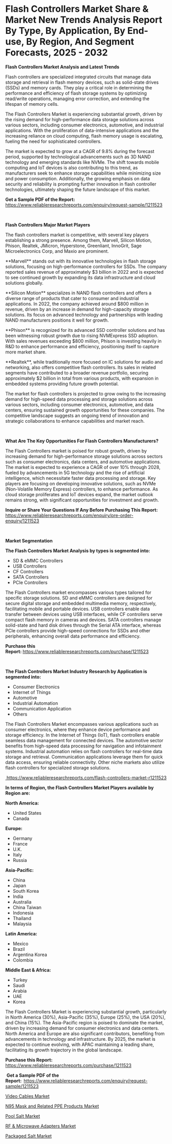 <p><h1>Flash Controllers Market Share & Market New Trends Analysis Report By Type, By Application, By End-use, By Region, And Segment Forecasts, 2025 - 2032</h1></p><p><strong>Flash Controllers Market Analysis and Latest Trends</strong></p>
<p><p>Flash controllers are specialized integrated circuits that manage data storage and retrieval in flash memory devices, such as solid-state drives (SSDs) and memory cards. They play a critical role in determining the performance and efficiency of flash storage systems by optimizing read/write operations, managing error correction, and extending the lifespan of memory cells.</p><p>The Flash Controllers Market is experiencing substantial growth, driven by the rising demand for high-performance data storage solutions across various sectors, including consumer electronics, automotive, and industrial applications. With the proliferation of data-intensive applications and the increasing reliance on cloud computing, flash memory usage is escalating, fueling the need for sophisticated controllers.</p><p>The market is expected to grow at a CAGR of 9.8% during the forecast period, supported by technological advancements such as 3D NAND technology and emerging standards like NVMe. The shift towards mobile computing and IoT devices is also contributing to this trend, as manufacturers seek to enhance storage capabilities while minimizing size and power consumption. Additionally, the growing emphasis on data security and reliability is prompting further innovation in flash controller technologies, ultimately shaping the future landscape of this market.</p></p>
<p><strong>Get a Sample PDF of the Report:&nbsp;</strong> <a href="https://www.reliableresearchreports.com/enquiry/request-sample/1211523?utm_campaign=33&utm_medium=2&utm_source=Github&utm_content=ia&utm_term=24032025&utm_id=flash-controllers">https://www.reliableresearchreports.com/enquiry/request-sample/1211523</a></p>
<p>&nbsp;</p>
<p><strong>Flash Controllers Major Market Players</strong></p>
<p><p>The flash controllers market is competitive, with several key players establishing a strong presence. Among them, Marvell, Silicon Motion, Phison, Realtek, JMicron, Hyperstone, Greenliant, InnoGrit, Sage Microelectronics Corp, and Maxio are prominent.</p><p>**Marvell** stands out with its innovative technologies in flash storage solutions, focusing on high-performance controllers for SSDs. The company reported sales revenue of approximately $3 billion in 2022 and is expected to see continued growth by expanding its data infrastructure and cloud solutions globally.</p><p>**Silicon Motion** specializes in NAND flash controllers and offers a diverse range of products that cater to consumer and industrial applications. In 2022, the company achieved around $800 million in revenue, driven by an increase in demand for high-capacity storage solutions. Its focus on advanced technology and partnerships with leading NAND manufacturers positions it well for growth.</p><p>**Phison** is recognized for its advanced SSD controller solutions and has been witnessing robust growth due to rising NVMExpress SSD adoption. With sales revenues exceeding $800 million, Phison is investing heavily in R&D to enhance performance and efficiency, positioning itself to capture more market share.</p><p>**Realtek**, while traditionally more focused on IC solutions for audio and networking, also offers competitive flash controllers. Its sales in related segments have contributed to a broader revenue portfolio, securing approximately $2 billion in total from various products, with expansion in embedded systems providing future growth potential.</p><p>The market for flash controllers is projected to grow owing to the increasing demand for high-speed data processing and storage solutions across various sectors, including consumer electronics, automotive, and data centers, ensuring sustained growth opportunities for these companies. The competitive landscape suggests an ongoing trend of innovation and strategic collaborations to enhance capabilities and market reach.</p></p>
<p>&nbsp;</p>
<p><strong>What Are The Key Opportunities For Flash Controllers Manufacturers?</strong></p>
<p><p>The Flash Controllers market is poised for robust growth, driven by increasing demand for high-performance storage solutions across sectors such as consumer electronics, data centers, and automotive applications. The market is expected to experience a CAGR of over 10% through 2028, fueled by advancements in 5G technology and the rise of artificial intelligence, which necessitate faster data processing and storage. Key players are focusing on developing innovative solutions, such as NVMe (Non-Volatile Memory Express) controllers, to enhance performance. As cloud storage proliferates and IoT devices expand, the market outlook remains strong, with significant opportunities for investment and growth.</p></p>
<p><strong>Inquire or Share Your Questions If Any Before Purchasing This Report:</strong> <a href="https://www.reliableresearchreports.com/enquiry/pre-order-enquiry/1211523?utm_campaign=33&utm_medium=2&utm_source=Github&utm_content=ia&utm_term=24032025&utm_id=flash-controllers">https://www.reliableresearchreports.com/enquiry/pre-order-enquiry/1211523</a></p>
<p>&nbsp;</p>
<p><strong>Market Segmentation</strong></p>
<p><strong>The Flash Controllers Market Analysis by types is segmented into:</strong></p>
<p><ul><li>SD & eMMC Controllers</li><li>USB Controllers</li><li>CF Controllers</li><li>SATA Controllers</li><li>PCIe Controllers</li></ul></p>
<p><p>The Flash Controllers market encompasses various types tailored for specific storage solutions. SD and eMMC controllers are designed for secure digital storage and embedded multimedia memory, respectively, facilitating mobile and portable devices. USB controllers enable data transfer between devices using USB interfaces, while CF controllers serve compact flash memory in cameras and devices. SATA controllers manage solid-state and hard disk drives through the Serial ATA interface, whereas PCIe controllers provide high-speed connections for SSDs and other peripherals, enhancing overall data performance and efficiency.</p></p>
<p><strong>Purchase this Report:&nbsp;</strong><a href="https://www.reliableresearchreports.com/purchase/1211523?utm_campaign=33&utm_medium=2&utm_source=Github&utm_content=ia&utm_term=24032025&utm_id=flash-controllers">https://www.reliableresearchreports.com/purchase/1211523</a></p>
<p>&nbsp;</p>
<p><strong>The Flash Controllers Market Industry Research by Application is segmented into:</strong></p>
<p><ul><li>Consumer Electronics</li><li>Internet of Things</li><li>Automotive</li><li>Industrial Automation</li><li>Communication Application</li><li>Others</li></ul></p>
<p><p>The Flash Controllers Market encompasses various applications such as consumer electronics, where they enhance device performance and storage efficiency. In the Internet of Things (IoT), flash controllers enable seamless data management for connected devices. The automotive sector benefits from high-speed data processing for navigation and infotainment systems. Industrial automation relies on flash controllers for real-time data storage and retrieval. Communication applications leverage them for quick data access, ensuring reliable connectivity. Other niche markets also utilize flash controllers for specialized storage solutions.</p></p>
<p><a href="https://www.reliableresearchreports.com/flash-controllers-market-r1211523?utm_campaign=33&utm_medium=2&utm_source=Github&utm_content=ia&utm_term=24032025&utm_id=flash-controllers">&nbsp;https://www.reliableresearchreports.com/flash-controllers-market-r1211523</a></p>
<p><strong>In terms of Region, the Flash Controllers Market Players available by Region are:</strong></p>
<p>
    <p> <strong> North America: </strong>
        <ul>
            <li>United States</li>
            <li>Canada</li>
        </ul>
        </p> 
    <p> <strong> Europe: </strong>
        <ul>
            <li>Germany</li>
            <li>France</li>
            <li>U.K.</li>
            <li>Italy</li>
            <li>Russia</li>
        </ul>
        </p> 
    <p> <strong> Asia-Pacific: </strong>
        <ul>
            <li>China</li>
            <li>Japan</li>
            <li>South Korea</li>
            <li>India</li>
            <li>Australia</li>
            <li>China Taiwan</li>
            <li>Indonesia</li>
            <li>Thailand</li>
            <li>Malaysia</li>
        </ul>
        </p> 
    <p> <strong> Latin America: </strong>
        <ul>
            <li>Mexico</li>
            <li>Brazil</li>
            <li>Argentina Korea</li>
            <li>Colombia</li>
        </ul>
        </p> 
    <p> <strong> Middle East & Africa: </strong>
        <ul>
            <li>Turkey</li>
            <li>Saudi</li>
            <li>Arabia</li>
            <li>UAE</li>
            <li>Korea</li>
        </ul>
    </p>
    </p>
<p><p>The Flash Controllers Market is experiencing substantial growth, particularly in North America (30%), Asia-Pacific (35%), Europe (25%), the USA (20%), and China (15%). The Asia-Pacific region is poised to dominate the market, driven by increasing demand for consumer electronics and data centers. North America and Europe are also significant contributors, benefiting from advancements in technology and infrastructure. By 2025, the market is expected to continue evolving, with APAC maintaining a leading share, facilitating its growth trajectory in the global landscape.</p></p>
<p><strong>Purchase this Report: </strong><a href="https://www.reliableresearchreports.com/purchase/1211523?utm_campaign=33&utm_medium=2&utm_source=Github&utm_content=ia&utm_term=24032025&utm_id=flash-controllers">https://www.reliableresearchreports.com/purchase/1211523</a></p>
<p>&nbsp;<strong>Get a Sample PDF of the Report:&nbsp;&nbsp;</strong><a href="https://www.reliableresearchreports.com/enquiry/request-sample/1211523?utm_campaign=33&utm_medium=2&utm_source=Github&utm_content=ia&utm_term=24032025&utm_id=flash-controllers">https://www.reliableresearchreports.com/enquiry/request-sample/1211523</a></p>
<p><strong></strong></p>
<p><p><a href="https://github.com/mookiesville/Market-Research-Report-List-1/blob/main/video-cables-market.md?utm_campaign=33&utm_medium=2&utm_source=Github&utm_content=ia&utm_term=24032025&utm_id=flash-controllers">Video Cables Market</a></p><p><a href="https://github.com/OlenFleming68/Market-Research-Report-List-1/blob/main/n95-mask-and-related-ppe-products-market.md?utm_campaign=33&utm_medium=2&utm_source=Github&utm_content=ia&utm_term=24032025&utm_id=flash-controllers">N95 Mask and Related PPE Products Market</a></p><p><a href="https://github.com/rodinayygacklezi/Market-Research-Report-List-1/blob/main/pool-salt-market.md?utm_campaign=33&utm_medium=2&utm_source=Github&utm_content=ia&utm_term=24032025&utm_id=flash-controllers">Pool Salt Market</a></p><p><a href="https://github.com/hammelximalschid/Market-Research-Report-List-1/blob/main/rf-microwave-adapters-market.md?utm_campaign=33&utm_medium=2&utm_source=Github&utm_content=ia&utm_term=24032025&utm_id=flash-controllers">RF & Microwave Adapters Market</a></p><p><a href="https://github.com/lindaopodray/Market-Research-Report-List-1/blob/main/packaged-salt-market.md?utm_campaign=33&utm_medium=2&utm_source=Github&utm_content=ia&utm_term=24032025&utm_id=flash-controllers">Packaged Salt Market</a></p></p>